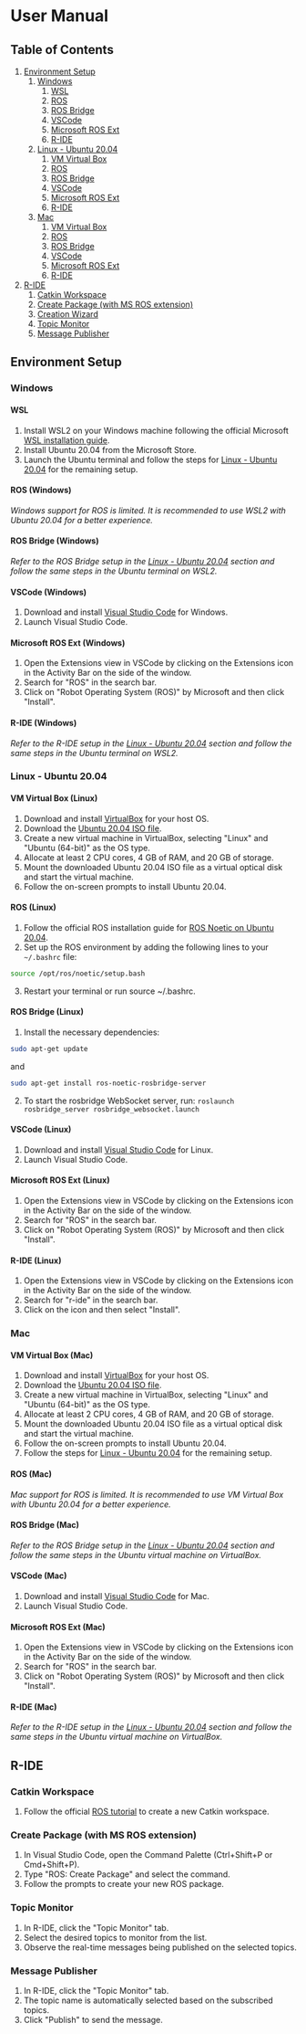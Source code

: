 # User Manual

## Table of Contents

1. [Environment Setup](#environment-setup)
    1. [Windows](#windows)
        1. [WSL](#wsl)
        2. [ROS](#ros-windows)
        3. [ROS Bridge](#ros-bridge-windows)
        4. [VSCode](#vscode-windows)
        5. [Microsoft ROS Ext](#microsoft-ros-ext-windows)
        6. [R-IDE](#r-ide-windows)
    2. [Linux - Ubuntu 20.04](#linux-ubuntu)
        1. [VM Virtual Box](#vm-virtual-box-linux)
        2. [ROS](#ros-linux)
        3. [ROS Bridge](#ros-bridge-linux)
        4. [VSCode](#vscode-linux)
        5. [Microsoft ROS Ext](#microsoft-ros-ext-linux)
        6. [R-IDE](#r-ide-linux)
    3. [Mac](#mac)
        1. [VM Virtual Box](#vm-virtual-box-mac)
        2. [ROS](#ros-mac)
        3. [ROS Bridge](#ros-bridge-mac)
        4. [VSCode](#vscode-mac)
        5. [Microsoft ROS Ext](#microsoft-ros-ext-mac)
        6. [R-IDE](#r-ide-mac)
2. [R-IDE](#r-ide)
    1. [Catkin Workspace](#catkin-workspace)
    2. [Create Package (with MS ROS extension)](#create-package)
    3. [Creation Wizard](#creation-wizard)
    4. [Topic Monitor](#topic-monitor)
    5. [Message Publisher](#message-publisher)


## Environment Setup

### Windows

#### WSL

1. Install WSL2 on your Windows machine following the official Microsoft [WSL installation guide](https://docs.microsoft.com/en-us/windows/wsl/install).
2. Install Ubuntu 20.04 from the Microsoft Store.
3. Launch the Ubuntu terminal and follow the steps for [Linux - Ubuntu 20.04](#linux-ubuntu) for the remaining setup.

#### ROS (Windows)

*Windows support for ROS is limited. It is recommended to use WSL2 with Ubuntu 20.04 for a better experience.*

#### ROS Bridge (Windows)

*Refer to the ROS Bridge setup in the [Linux - Ubuntu 20.04](#ros-bridge-linux) section and follow the same steps in the Ubuntu terminal on WSL2.*

#### VSCode (Windows)

1. Download and install [Visual Studio Code](https://code.visualstudio.com/download) for Windows.
2. Launch Visual Studio Code.

#### Microsoft ROS Ext (Windows)

1. Open the Extensions view in VSCode by clicking on the Extensions icon in the Activity Bar on the side of the window.
2. Search for "ROS" in the search bar.
3. Click on "Robot Operating System (ROS)" by Microsoft and then click "Install".

#### R-IDE (Windows)

*Refer to the R-IDE setup in the [Linux - Ubuntu 20.04](#r-ide-linux) section and follow the same steps in the Ubuntu terminal on WSL2.*

### Linux - Ubuntu 20.04

#### VM Virtual Box (Linux)

1. Download and install [VirtualBox](https://www.virtualbox.org/wiki/Downloads) for your host OS.
2. Download the [Ubuntu 20.04 ISO file](https://releases.ubuntu.com/20.04/).
3. Create a new virtual machine in VirtualBox, selecting "Linux" and "Ubuntu (64-bit)" as the OS type.
4. Allocate at least 2 CPU cores, 4 GB of RAM, and 20 GB of storage.
5. Mount the downloaded Ubuntu 20.04 ISO file as a virtual optical disk and start the virtual machine.
6. Follow the on-screen prompts to install Ubuntu 20.04.

#### ROS (Linux)

1. Follow the official ROS installation guide for [ROS Noetic on Ubuntu 20.04](http://wiki.ros.org/noetic/Installation/Ubuntu).
2. Set up the ROS environment by adding the following lines to your `~/.bashrc` file:

```bash
source /opt/ros/noetic/setup.bash
```

3. Restart your terminal or run source ~/.bashrc.  

#### ROS Bridge (Linux)  

1. Install the necessary dependencies:  
```bash
sudo apt-get update
```  
and  
```bash
sudo apt-get install ros-noetic-rosbridge-server
```  

2. To start the rosbridge WebSocket server, run:
`roslaunch rosbridge_server rosbridge_websocket.launch`  

#### VSCode (Linux)

1. Download and install [Visual Studio Code](https://code.visualstudio.com/download) for Linux.
2. Launch Visual Studio Code.

#### Microsoft ROS Ext (Linux)

1. Open the Extensions view in VSCode by clicking on the Extensions icon in the Activity Bar on the side of the window.
2. Search for "ROS" in the search bar.
3. Click on "Robot Operating System (ROS)" by Microsoft and then click "Install".

#### R-IDE (Linux)

1. Open the Extensions view in VSCode by clicking on the Extensions icon in the Activity Bar on the side of the window.
2. Search for "r-ide" in the search bar.
3. Click on the icon and then select "Install".

### Mac

#### VM Virtual Box (Mac)

1. Download and install [VirtualBox](https://www.virtualbox.org/wiki/Downloads) for your host OS.
2. Download the [Ubuntu 20.04 ISO file](https://releases.ubuntu.com/20.04/).
3. Create a new virtual machine in VirtualBox, selecting "Linux" and "Ubuntu (64-bit)" as the OS type.
4. Allocate at least 2 CPU cores, 4 GB of RAM, and 20 GB of storage.
5. Mount the downloaded Ubuntu 20.04 ISO file as a virtual optical disk and start the virtual machine.
6. Follow the on-screen prompts to install Ubuntu 20.04.
7. Follow the steps for [Linux - Ubuntu 20.04](#linux-ubuntu) for the remaining setup.

#### ROS (Mac)

*Mac support for ROS is limited. It is recommended to use VM Virtual Box with Ubuntu 20.04 for a better
experience.*

#### ROS Bridge (Mac)

*Refer to the ROS Bridge setup in the [Linux - Ubuntu 20.04](#ros-bridge-linux) section and follow the same steps in the Ubuntu virtual machine on VirtualBox.*

#### VSCode (Mac)

1. Download and install [Visual Studio Code](https://code.visualstudio.com/download) for Mac.
2. Launch Visual Studio Code.

#### Microsoft ROS Ext (Mac)

1. Open the Extensions view in VSCode by clicking on the Extensions icon in the Activity Bar on the side of the window.
2. Search for "ROS" in the search bar.
3. Click on "Robot Operating System (ROS)" by Microsoft and then click "Install".

#### R-IDE (Mac)

*Refer to the R-IDE setup in the [Linux - Ubuntu 20.04](#r-ide-linux) section and follow the same steps in the Ubuntu virtual machine on VirtualBox.*

## R-IDE

### Catkin Workspace

1. Follow the official [ROS tutorial](http://wiki.ros.org/catkin/Tutorials/create_a_workspace) to create a new Catkin workspace.

### Create Package (with MS ROS extension)

1. In Visual Studio Code, open the Command Palette (Ctrl+Shift+P or Cmd+Shift+P).
2. Type "ROS: Create Package" and select the command.
3. Follow the prompts to create your new ROS package.

### Topic Monitor

1. In R-IDE, click the "Topic Monitor" tab.
2. Select the desired topics to monitor from the list.
3. Observe the real-time messages being published on the selected topics.

### Message Publisher

1. In R-IDE, click the "Topic Monitor" tab.
2. The topic name is automatically selected based on the subscribed topics.
3. Click "Publish" to send the message.

